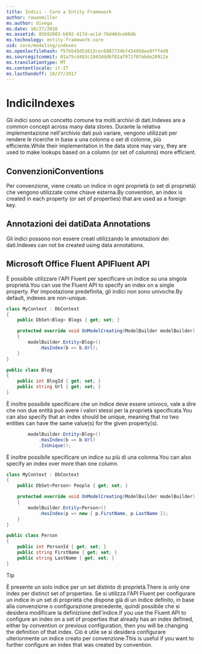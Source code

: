 ```yaml
---
title: Indici - Core a Entity Framework
author: rowanmiller
ms.author: divega
ms.date: 10/27/2016
ms.assetid: 85b92003-b692-417d-ac1d-76d40dce664b
ms.technology: entity-framework-core
uid: core/modeling/indexes
ms.openlocfilehash: f57b545d53613cec6887734bf434958ee8fff4d8
ms.sourcegitcommit: 01a75cd483c1943ddd6f82af971f07abde20912e
ms.translationtype: MT
ms.contentlocale: it-IT
ms.lasthandoff: 10/27/2017
---
```

# <a name="indexes"></a><span data-ttu-id="b020c-102">Indici</span><span class="sxs-lookup"><span data-stu-id="b020c-102">Indexes</span></span>

<span data-ttu-id="b020c-103">Gli indici sono un concetto comune tra molti archivi di dati.</span><span class="sxs-lookup"><span data-stu-id="b020c-103">Indexes are a common concept across many data stores.</span></span> <span data-ttu-id="b020c-104">Durante la relativa implementazione nell'archivio dati può variare, vengono utilizzati per rendere le ricerche in base a una colonna o set di colonne, più efficiente.</span><span class="sxs-lookup"><span data-stu-id="b020c-104">While their implementation in the data store may vary, they are used to make lookups based on a column (or set of columns) more efficient.</span></span>

## <a name="conventions"></a><span data-ttu-id="b020c-105">Convenzioni</span><span class="sxs-lookup"><span data-stu-id="b020c-105">Conventions</span></span>

<span data-ttu-id="b020c-106">Per convenzione, viene creato un indice in ogni proprietà (o set di proprietà) che vengono utilizzate come chiave esterna.</span><span class="sxs-lookup"><span data-stu-id="b020c-106">By convention, an index is created in each property (or set of properties) that are used as a foreign key.</span></span>

## <a name="data-annotations"></a><span data-ttu-id="b020c-107">Annotazioni dei dati</span><span class="sxs-lookup"><span data-stu-id="b020c-107">Data Annotations</span></span>

<span data-ttu-id="b020c-108">Gli indici possono non essere creati utilizzando le annotazioni dei dati.</span><span class="sxs-lookup"><span data-stu-id="b020c-108">Indexes can not be created using data annotations.</span></span>

## <a name="fluent-api"></a><span data-ttu-id="b020c-109">Microsoft Office Fluent API</span><span class="sxs-lookup"><span data-stu-id="b020c-109">Fluent API</span></span>

<span data-ttu-id="b020c-110">È possibile utilizzare l'API Fluent per specificare un indice su una singola proprietà.</span><span class="sxs-lookup"><span data-stu-id="b020c-110">You can use the Fluent API to specify an index on a single property.</span></span> <span data-ttu-id="b020c-111">Per impostazione predefinita, gli indici non sono univoche.</span><span class="sxs-lookup"><span data-stu-id="b020c-111">By default, indexes are non-unique.</span></span>

<!-- [!code-csharp[Main](samples/core/Modeling/FluentAPI/Samples/Index.cs?highlight=7,8)] -->
``` csharp
class MyContext : DbContext
{
    public DbSet<Blog> Blogs { get; set; }

    protected override void OnModelCreating(ModelBuilder modelBuilder)
    {
        modelBuilder.Entity<Blog>()
            .HasIndex(b => b.Url);
    }
}

public class Blog
{
    public int BlogId { get; set; }
    public string Url { get; set; }
}
```

<span data-ttu-id="b020c-112">È inoltre possibile specificare che un indice deve essere univoco, vale a dire che non due entità può avere i valori stessi per la proprietà specificata.</span><span class="sxs-lookup"><span data-stu-id="b020c-112">You can also specify that an index should be unique, meaning that no two entities can have the same value(s) for the given property(s).</span></span>

<!-- [!code-csharp[Main](samples/core/Modeling/FluentAPI/Samples/IndexUnique.cs?highlight=3)] -->
``` csharp
        modelBuilder.Entity<Blog>()
            .HasIndex(b => b.Url)
            .IsUnique();
```

<span data-ttu-id="b020c-113">È inoltre possibile specificare un indice su più di una colonna.</span><span class="sxs-lookup"><span data-stu-id="b020c-113">You can also specify an index over more than one column.</span></span>

<!-- [!code-csharp[Main](samples/core/Modeling/FluentAPI/Samples/IndexComposite.cs?highlight=7,8)] -->
``` csharp
class MyContext : DbContext
{
    public DbSet<Person> People { get; set; }

    protected override void OnModelCreating(ModelBuilder modelBuilder)
    {
        modelBuilder.Entity<Person>()
            .HasIndex(p => new { p.FirstName, p.LastName });
    }
}

public class Person
{
    public int PersonId { get; set; }
    public string FirstName { get; set; }
    public string LastName { get; set; }
}
```

> [!TIP]  
> <span data-ttu-id="b020c-114">È presente un solo indice per un set distinto di proprietà.</span><span class="sxs-lookup"><span data-stu-id="b020c-114">There is only one index per distinct set of properties.</span></span> <span data-ttu-id="b020c-115">Se si utilizza l'API Fluent per configurare un indice in un set di proprietà che dispone già di un indice definito, in base alla convenzione o configurazione precedente, quindi possibile che si desidera modificare la definizione dell'indice.</span><span class="sxs-lookup"><span data-stu-id="b020c-115">If you use the Fluent API to configure an index on a set of properties that already has an index defined, either by convention or previous configuration, then you will be changing the definition of that index.</span></span> <span data-ttu-id="b020c-116">Ciò è utile se si desidera configurare ulteriormente un indice creato per convenzione.</span><span class="sxs-lookup"><span data-stu-id="b020c-116">This is useful if you want to further configure an index that was created by convention.</span></span>
